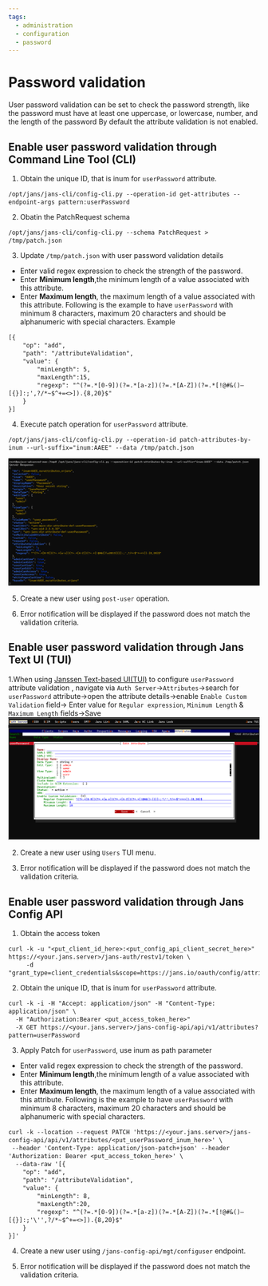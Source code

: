 ```yaml
---
tags:
  - administration
  - configuration
  - password
---
```


# Password validation
User password validation can be set to check the password strength, like the password must have at least one uppercase, or lowercase, number, and the length of the password
By default the attribute validation is not enabled.  


## Enable user password validation through Command Line Tool (CLI)
1. Obtain the unique ID, that is inum for `userPassword` attribute.
```shell
/opt/jans/jans-cli/config-cli.py --operation-id get-attributes --endpoint-args pattern:userPassword
```
    
2. Obatin the PatchRequest schema
```shell
/opt/jans/jans-cli/config-cli.py --schema PatchRequest > /tmp/patch.json
```

3. Update `/tmp/patch.json` with user password validation details
- Enter valid regex expression to check the strength of the password.
- Enter **Minimum length**,the minimum length of a value associated with this attribute.
- Enter **Maximum length**, the maximum length of a value associated with this attribute.
Following is the example to have `userPassword` with minimum 8 characters, maximum 20 characters and should be alphanumeric with special characters.
Example

```shell
[{
    "op": "add",
    "path": "/attributeValidation",
    "value": {
        "minLength": 5,
        "maxLength":15,
        "regexp": "^(?=.*[0-9])(?=.*[a-z])(?=.*[A-Z])(?=.*[!@#&()–[{}]:;',?/*~$^+=<>]).{8,20}$"
    }
}]
```

4. Execute patch operation for `userPassword` attribute.
```shell
/opt/jans/jans-cli/config-cli.py --operation-id patch-attributes-by-inum --url-suffix="inum:AAEE" --data /tmp/patch.json
```
![update default authentication method](../../assets/image-pwd-enable-custom-validation-jans-cli.png)

5. Create a new user using `post-user` operation.

6. Error notification will be displayed if the password does not match the validation criteria.


## Enable user password validation through Jans Text UI (TUI)
1.When using [Janssen Text-based UI(TUI)](../../config-guide/config-tools/jans-tui/README.md) to configure `userPassword` attribute validation , navigate via 
`Auth Server`->`Attributes`->search for `userPassword` attribute->open the attribute details->enable `Enable Custom Validation` field-> Enter value for `Regular expression`, `Minimum Length` & `Maximum Length` fields->Save
![update default authentication method](../../assets/image-pwd-enable-custom-validation.png)

2. Create a new user using `Users` TUI menu.

3. Error notification will be displayed if the password does not match the validation criteria.


## Enable user password validation through Jans Config API
1. Obtain the access token
```shell
curl -k -u "<put_client_id_here>:<put_config_api_client_secret_here>" https://<your.jans.server>/jans-auth/restv1/token \
     -d  "grant_type=client_credentials&scope=https://jans.io/oauth/config/attributes.write"
```
    
2. Obtain the unique ID, that is inum for `userPassword` attribute.
```shell
curl -k -i -H "Accept: application/json" -H "Content-Type: application/json" \
  -H "Authorization:Bearer <put_access_token_here>" 
  -X GET https://<your.jans.server>/jans-config-api/api/v1/attributes?pattern=userPassword
```

3. Apply Patch for `userPassword`, use inum as path parameter
- Enter valid regex expression to check the strength of the password.
- Enter **Minimum length**,the minimum length of a value associated with this attribute.
- Enter **Maximum length**, the maximum length of a value associated with this attribute.
Following is the example to have `userPassword` with minimum 8 characters, maximum 20 characters and should be alphanumeric with special characters.
```shell
curl -k --location --request PATCH 'https://<your.jans.server>/jans-config-api/api/v1/attributes/<put_userPassword_inum_here>' \
 --header 'Content-Type: application/json-patch+json' --header 'Authorization: Bearer <put_access_token_here>' \
  --data-raw '[{
    "op": "add",
    "path": "/attributeValidation",
    "value": {
        "minLength": 8,
        "maxLength":20,
        "regexp": "^(?=.*[0-9])(?=.*[a-z])(?=.*[A-Z])(?=.*[!@#&()–[{}]:;'\'',?/*~$^+=<>]).{8,20}$"
    }
}]'
```

4. Create a new user using `/jans-config-api/mgt/configuser` endpoint.

5. Error notification will be displayed if the password does not match the validation criteria.
